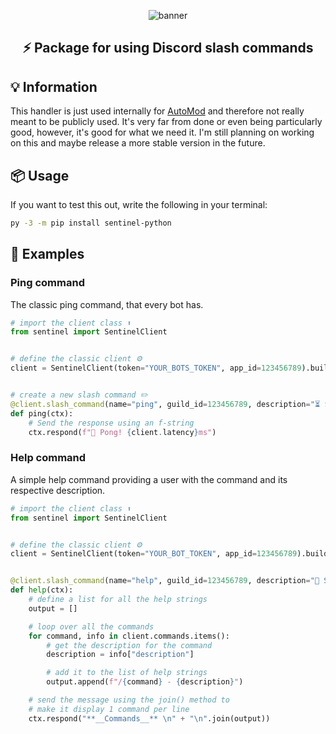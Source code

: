 <p align="center">
    <img src="https://miro.medium.com/max/4000/1*yheNL5Q0ZoZPtnKvLKj4zQ.png" alt="banner"/>
    <h2 align="center">⚡️ Package for using Discord slash commands</h2>
</p>

## 💡 Information
This handler is just used internally for [AutoMod](https://github.com/TeamAutoMod/AutoMod) 
and therefore not really meant to be publicly used. It's very far from done or even
being particularly good, however, it's good for what we need it. I'm still planning on 
working on this and maybe release a more stable version in the future.

## 📦 Usage
If you want to test this out, write the following in your terminal:
```sh
py -3 -m pip install sentinel-python
```

## 📌 Examples
### Ping command
The classic ping command, that every bot has.
```py
# import the client class ⬆️
from sentinel import SentinelClient


# define the classic client ⚙️
client = SentinelClient(token="YOUR_BOTS_TOKEN", app_id=123456789).build()


# create a new slash command ✏️
@client.slash_command(name="ping", guild_id=123456789, description="⏳ Shows the bot's latency")
def ping(ctx):
    # Send the response using an f-string
    ctx.respond(f"🏓 Pong! {client.latency}ms")
```

### Help command
A simple help command providing a user with the command and
its respective description.
```py
# import the client class ⬆️
from sentinel import SentinelClient


# define the classic client ⚙️
client = SentinelClient(token="YOUR_BOT_TOKEN", app_id=123456789).build()


@client.slash_command(name="help", guild_id=123456789, description="📌 Shows a list of all commands")
def help(ctx):
    # define a list for all the help strings
    output = []

    # loop over all the commands
    for command, info in client.commands.items():
        # get the description for the command
        description = info["description"]

        # add it to the list of help strings
        output.append(f"/{command} - {description}")

    # send the message using the join() method to 
    # make it display 1 command per line
    ctx.respond("**__Commands__** \n" + "\n".join(output))
```